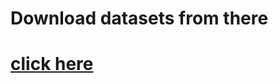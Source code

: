 # Download datasets from there
<a href="https://www.kaggle.com/mlg-ulb/creditcardfraud#creditcard.csv"><b><h1>click here</h1><b></a>
